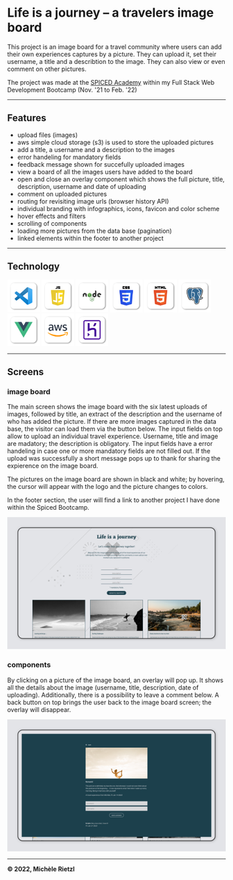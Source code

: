 # Life is a journey – a travelers image board

This project is an image board for a travel community where users can add their own experiences captures by a picture. They can upload it, set their username, a title and a describtion to the image. They can also view or even comment on other pictures.

<!-- enabled the link on heroku because of aws issues (picture uploads)
Check out the 👉 [image board for travelers](https://travelers-imageboard.herokuapp.com/) -->

The project was made at the [SPICED Academy](https://www.spiced-academy.com/de) within my Full Stack Web Development Bootcamp (Nov. '21 to Feb. '22)

---

## Features

-   upload files (images)
-   aws simple cloud storage (s3) is used to store the uploaded pictures
-   add a title, a username and a description to the images
-   error handeling for mandatory fields
-   feedback message shown for succefully uploaded images
-   view a board of all the images users have added to the board
-   open and close an overlay component which shows the full picture, title, description, username and date of uploading
-   comment on uploaded pictures
-   routing for revisiting image urls (browser history API)
-   individual branding with infographics, icons, favicon and color scheme
-   hover effects and filters
-   scrolling of components
-   loading more pictures from the data base (pagination)
-   linked elements within the footer to another project

---

## Technology

<a href="https://code.visualstudio.com/" > <img src="./assets/web-development-visual-studio-code.png" height="75px" /></a>
<a href="https://tc39.es/ecma262/" > <img src="./assets/web-development-js.png" height="75px" /></a>
<a href="https://nodejs.org/en/" > <img src="./assets/web-development-node-js.png" height="75px" /></a>
<a href="https://developer.mozilla.org/de/docs/Web/CSS" > <img src="./assets/web-development-css-3.png" height="75px" /></a>
<a href="https://developer.mozilla.org/en-US/docs/Glossary/HTML5" > <img src="./assets/web-development-html-5.png" height="75px" /></a>
<a href="https://www.postgresql.org/" > <img src="./assets/web-development-PostgreSQL.png" height="75px" /></a>
<a href="https://vuejs.org/" > <img src="./assets/web-development-vue-js.png" height="75px" /></a>
<a href="https://aws.amazon.com/de/" > <img src="./assets/web-development-aws.png" height="75px" /></a>
<a href="https://www.heroku.com/" > <img src="./assets/web-development-heroku.png" height="75px" /></a>

---

<!-- ## Design library -->

<!-- ## Preview -->

## Screens

### image board

The main screen shows the image board with the six latest uploads of images, followed by title, an extract of the description and the username of who has added the picture. If there are more images captured in the data base, the visitor can load them via the button below. The input fields on top allow to upload an individual travel experience. Username, title and image are madatory; the description is obligatory. The input fields have a error handeling in case one or more mandatory fields are not filled out. If the upload was successfully a short message pops up to thank for sharing the expierence on the image board.

The pictures on the image board are shown in black and white; by hovering, the cursor will appear with the logo and the picture changes to colors.

In the footer section, the user will find a link to another project I have done within the Spiced Bootcamp.

![image board screen](/public/images/imageboard.png)

### components

By clicking on a picture of the image board, an overlay will pop up. It shows all the details about the image (username, title, description, date of uploading). Additionally, there is a possibility to leave a comment below. A back button on top brings the user back to the image board screen; the overlay will disappear.

![components screen](/public/images/components.png)

---

**© 2022, Michèle Rietzl**

<!--

High Level Description:
This project is an image board where users can upload and describe own travel images or view and comment on pictures other people have added to the board.

Website:
https://travelers-imageboard.herokuapp.com/

Tags:
- aws
- aws-s3
- community
- components
- design
- fetch
- heroku
- history-api
- image
- imageboard
- file-upload
- travel
- travelling
- pagination
- postresql
- s3-bucket
- spicedacademy
- vue-js

-->
